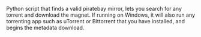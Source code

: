 Python script that finds a valid piratebay mirror, lets you search for any torrent and download the magnet. If running on Windows, it will also run any torrenting app such as uTorrent or Bittorrent that you have installed, and begins the metadata download.
